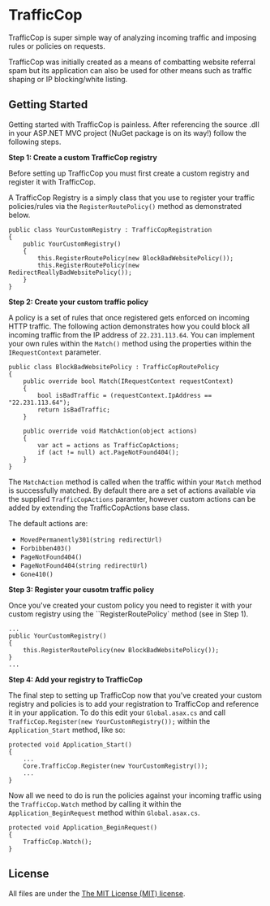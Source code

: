 # TrafficCop

TrafficCop is super simple way of analyzing incoming traffic and imposing rules or policies on requests.

TrafficCop was initially created as a means of combatting website referral spam but its application can also be used for other means such as traffic shaping or IP blocking/white listing.

Getting Started
-------

Getting started with TrafficCop is painless. After referencing the source .dll in your ASP.NET MVC project (NuGet package is on its way!) follow the following steps.

**Step 1: Create a custom TrafficCop registry**

Before setting up TrafficCop you must first create a custom registry and register it with TrafficCop.

A TrafficCop Registry is a simply class that you use to register your traffic policies/rules via the `RegisterRoutePolicy()` method as demonstrated below.

    public class YourCustomRegistry : TrafficCopRegistration
    {
        public YourCustomRegistry()
        {
            this.RegisterRoutePolicy(new BlockBadWebsitePolicy());
            this.RegisterRoutePolicy(new RedirectReallyBadWebsitePolicy());
        }
    }

**Step 2: Create your custom traffic policy**

A policy is a set of rules that once registered gets enforced on incoming HTTP traffic. The following action demonstrates how you could block all incoming traffic from the IP address of `22.231.113.64`. You can implement your own rules within the `Match()` method using the properties within the `IRequestContext` parameter.

    public class BlockBadWebsitePolicy : TrafficCopRoutePolicy
    {
        public override bool Match(IRequestContext requestContext)
        {
            bool isBadTraffic = (requestContext.IpAddress == "22.231.113.64");
            return isBadTraffic;
        }

        public override void MatchAction(object actions)
        {
            var act = actions as TrafficCopActions;
            if (act != null) act.PageNotFound404();
        }
    }
    
The `MatchAction` method is called when the traffic within your `Match` method is successfully matched. By default there are a set of actions available via the supplied `TrafficCopActions` paramter, however custom actions can be added by extending the TrafficCopActions base class.
    
The default actions are:
* `MovedPermanently301(string redirectUrl)`
* `Forbibben403()`
* `PageNotFound404()`
* `PageNotFound404(string redirectUrl)`
* `Gone410()`
    
**Step 3: Register your cusotm traffic policy**

Once you've created your custom policy you need to register it with your custom registry using the ``RegisterRoutePolicy` method (see in Step 1).

    ...
    public YourCustomRegistry()
    {
        this.RegisterRoutePolicy(new BlockBadWebsitePolicy());
    }
    ...

**Step 4: Add your registry to TrafficCop**

The final step to setting up TrafficCop now that you've created your custom registry and policies is to add your registration to TrafficCop and reference it in your application. To do this edit your `Global.asax.cs` and call `TrafficCop.Register(new YourCustomRegistry());` within the `Application_Start` method, like so:

    protected void Application_Start()
    {
        ...
        Core.TrafficCop.Register(new YourCustomRegistry());
        ...
    }

Now all we need to do is run the policies against your incoming traffic using the `TrafficCop.Watch` method by calling it within the `Application_BeginRequest` method within `Global.asax.cs`.

    protected void Application_BeginRequest()
    {
        TrafficCop.Watch();
    }

License
-------
All files are under the [The MIT License (MIT) license][license].

[license]:http://en.wikipedia.org/wiki/MIT_License

